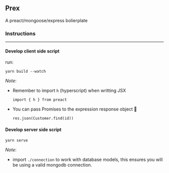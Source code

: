 ## Prex
A preact/mongoose/express bolierplate

### Instructions
-------------

#### Develop client side script

run:

```
yarn build --watch
```

*Note*:
 - Remember to import `h` (hyperscript) when writting JSX
    ```
    import { h } from preact
    ```
 - You can pass Promises to the expression response object 🎉
    ```
    res.json(Customer.find(id))
    ```


#### Develop server side script

```
yarn serve
```

*Note*:
  - import `./connection` to work with database models, this ensures you will be using a valid mongodb connection.